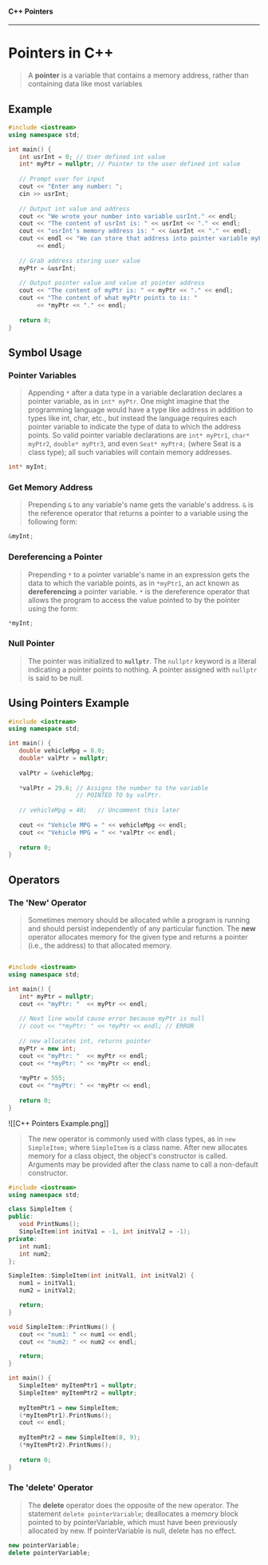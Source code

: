 #### C++ Pointers

---

# Pointers in C++

> A **pointer** is a variable that contains a memory address, rather than containing data like most variables

## Example

```cpp
#include <iostream>
using namespace std;

int main() {
   int usrInt = 0; // User defined int value
   int* myPtr = nullptr; // Pointer to the user defined int value
   
   // Prompt user for input
   cout << "Enter any number: ";
   cin >> usrInt;
   
   // Output int value and address
   cout << "We wrote your number into variable usrInt." << endl;
   cout << "The content of usrInt is: " << usrInt << "." << endl;
   cout << "usrInt's memory address is: " << &usrInt << "." << endl;
   cout << endl << "We can store that address into pointer variable myPtr."
        << endl;
   
   // Grab address storing user value
   myPtr = &usrInt;
   
   // Output pointer value and value at pointer address
   cout << "The content of myPtr is: " << myPtr << "." << endl;
   cout << "The content of what myPtr points to is: "
        << *myPtr << "." << endl;
   
   return 0;
}
```

## Symbol Usage

### Pointer Variables

> Appending `*` after a data type in a variable declaration declares a pointer variable, as in `int* myPtr`. One might imagine that the programming language would have a type like address in addition to types like int, char, etc., but instead the language requires each pointer variable to indicate the type of data to which the address points. So valid pointer variable declarations are `int* myPtr1`, `char* myPtr2`, `double* myPtr3`, and even `Seat* myPtr4;` (where Seat is a class type); all such variables will contain memory addresses.

```cpp
int* myInt;
```

### Get Memory Address

> Prepending `&` to any variable's name gets the variable's address. `&` is the reference operator that returns a pointer to a variable using the following form:

```cpp
&myInt;
```

### Dereferencing a Pointer

> Prepending `*` to a pointer variable's name in an expression gets the data to which the variable points, as in `*myPtr1`, an act known as **dereferencing** a pointer variable. `*` is the dereference operator that allows the program to access the value pointed to by the pointer using the form:

```cpp
*myInt;
```

### Null Pointer

> The pointer was initialized to **`nullptr`**. The `nullptr` keyword is a literal indicating a pointer points to nothing. A pointer assigned with `nullptr` is said to be null.

## Using Pointers Example

```cpp
#include <iostream>
using namespace std;

int main() {
   double vehicleMpg = 0.0;
   double* valPtr = nullptr;
   
   valPtr = &vehicleMpg;
   
   *valPtr = 29.6; // Assigns the number to the variable
                   // POINTED TO by valPtr.
   
   // vehicleMpg = 40;   // Uncomment this later
   
   cout << "Vehicle MPG = " << vehicleMpg << endl;
   cout << "Vehicle MPG = " << *valPtr << endl;
   
   return 0;
}
```

## Operators

### The 'New' Operator

> Sometimes memory should be allocated while a program is running and should persist independently of any particular function. The **new** operator allocates memory for the given type and returns a pointer (i.e., the address) to that allocated memory.

```cpp

#include <iostream>
using namespace std;

int main() {
   int* myPtr = nullptr;
   cout << "myPtr: "  << myPtr << endl;
   
   // Next line would cause error because myPtr is null
   // cout << "*myPtr: " << *myPtr << endl; // ERROR
   
   // new allocates int, returns pointer
   myPtr = new int; 
   cout << "myPtr: "  << myPtr << endl;
   cout << "*myPtr: " << *myPtr << endl;
   
   *myPtr = 555;
   cout << "*myPtr: " << *myPtr << endl;
   
   return 0;
}
```

![[C++ Pointers Example.png]]

> The new operator is commonly used with class types, as in `new SimpleItem;` where `SimpleItem` is a class name. After new allocates memory for a class object, the object's constructor is called. Arguments may be provided after the class name to call a non-default constructor.

```cpp
#include <iostream>
using namespace std;

class SimpleItem {
public:
   void PrintNums();
   SimpleItem(int initVa1 = -1, int initVal2 = -1);
private:
   int num1;
   int num2;
};

SimpleItem::SimpleItem(int initVal1, int initVal2) {
   num1 = initVal1;
   num2 = initVal2;

   return;
}

void SimpleItem::PrintNums() {
   cout << "num1: " << num1 << endl;
   cout << "num2: " << num2 << endl;

   return;
}

int main() {
   SimpleItem* myItemPtr1 = nullptr;
   SimpleItem* myItemPtr2 = nullptr;
   
   myItemPtr1 = new SimpleItem;
   (*myItemPtr1).PrintNums();
   cout << endl;
   
   myItemPtr2 = new SimpleItem(8, 9);
   (*myItemPtr2).PrintNums();
   
   return 0;
}
```

### The 'delete' Operator

> The **delete** operator does the opposite of the new operator. The statement `delete pointerVariable`; deallocates a memory block pointed to by pointerVariable, which must have been previously allocated by new. If pointerVariable is null, delete has no effect.

```cpp
new pointerVariable;
delete pointerVariable;
```
